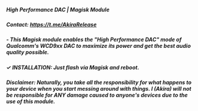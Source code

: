 ##### High Performance DAC | Magisk Module

##### Contact: https://t.me/AkiraRelease

##### - This Magisk module enables the "High Performance DAC" mode of Qualcomm's WCD9xx DAC to maximize its power and get the best audio quality possible.

##### ✓ INSTALLATION: Just flash via Magisk and reboot.

##### Disclaimer: Naturally, you take all the responsibility for what happens to your device when you start messing around with things. I (Akira) will not be responsible for ANY damage caused to anyone's devices due to the use of this module.
